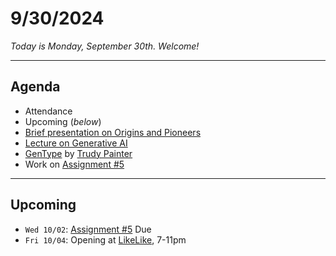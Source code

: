 # 9/30/2024

*Today is Monday, September 30th. Welcome!*

---
## Agenda

* Attendance
* Upcoming (*below*)
* [Brief presentation on Origins and Pioneers](https://golancourses.net/fall23/daily-notes/september/09-11/)
* [Lecture on Generative AI](https://github.com/golanlevin/lectures/tree/master/lecture_cnns_and_gans)
* [GenType](https://www.trudy.computer/projects/gentype) by [Trudy Painter](https://www.trudy.computer/about)
* Work on [Assignment #5](../assignments/assignment_5.md) 

---
## Upcoming

* `Wed 10/02`: [Assignment #5](../assignments/assignment_5.md) Due
* `Fri 10/04`: Opening at [LikeLike](https://likelike.org/), 7-11pm

